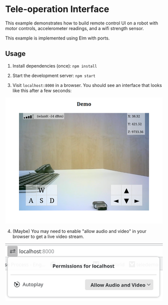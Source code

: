 # Tele-operation Interface

This example demonstrates how to build remote control UI on a robot with motor
controls, accelerometer readings, and a wifi strength sensor.

This example is implemented using Elm with ports.

## Usage

1. Install dependencies (once): `npm install`

2. Start the development server: `npm start`

3. Visit `localhost:8000` in a browser. You should see an interface that looks like this after a few seconds:

![teledemo ui](doc/teledemo-ui.png?raw=true)

4. (Maybe) You may need to enable "allow audio and video" in your browser to get a live
video stream.

![select allow and video](doc/allow-audio-video.png?raw=true)
